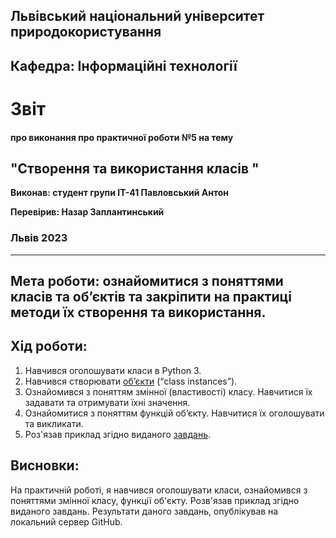 ## Львівський національний університет природокористування

## Кафедра: Інформаційні технології


# Звіт
#### про виконання про практичної роботи №5 на тему 

## "Створення та використання класів "

**Виконав: студент групи ІТ-41 Павловський Антон**

**Перевірив: Назар Заплантинський**

### Львів 2023
-------------------------------------------------------------
## Мета роботи: ознайомитися з поняттями класів та об’єктів та закріпити на практиці методи їх створення та використання.

## Хід роботи:
1. Навчився оголошувати класи в Python 3.
2. Навчився створювати [об’єкти](/5/objects.py) (“class instances”).
3. Ознайомився з поняттям змінної (властивості) класу. Навчитися їх
задавати та отримувати їхні значення.
4. Ознайомитися з поняттям функцій об’єкту. Навчитися їх оголошувати
та викликати.
5. Роз'язав приклад згідно виданого [завдань](/5/Exercise.py).

## Висновки:
 На практичній роботі, я навчився оголошувати класи, ознайомився з поняттями змінної класу, функції об'єкту. Розв'язав приклад згідно виданого завдань. Результати даного завдань, опублікував на локальний сервер GitHub.